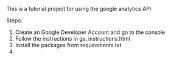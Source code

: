 This is a tutorial project for using the google analytics API

Steps:
1) Create an Google Developer Account and go to the console
2) Follow the instructions in ga_instructions.html
3) Install the packages from requirements.txt
4) 
